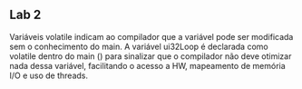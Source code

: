 ## Lab 2
Variáveis volatile indicam ao compilador que a variável pode ser modificada sem o conhecimento do main. A variável ui32Loop é declarada como volatile dentro do main () para sinalizar que o compilador não deve otimizar nada dessa variável, facilitando o acesso a HW, mapeamento de memória I/O e uso de threads.